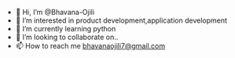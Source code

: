 - 👋 Hi, I’m @Bhavana-Ojili
- 👀 I’m interested in product development,application development
- 🌱 I’m currently learning python
- 💞️ I’m looking to collaborate on..
- 📫 How to reach me bhavanaojili7@gmail.com

<!---
Bhavana-Ojili/Bhavana-Ojili is a ✨ special ✨ repository because its `README.md` (this file) appears on your GitHub profile.
You can click the Preview link to take a look at your changes.
--->
